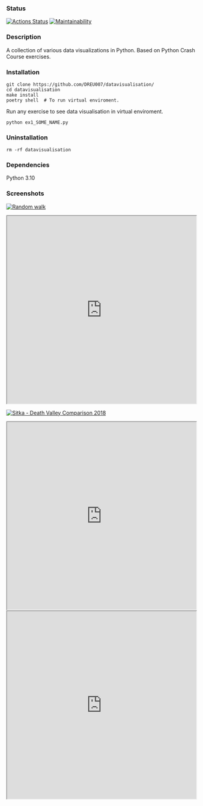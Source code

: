 ### Status
[![Actions Status](https://github.com/DREU007/datavisualisation/actions/workflows/pyci.yml/badge.svg)](https://github.com/DREU007/datavisualisation/actions) [![Maintainability](https://api.codeclimate.com/v1/badges/26d9872e64ca0d79e0d7/maintainability)](https://codeclimate.com/github/DREU007/datavisualisation/maintainability)

### Description
A collection of various data visualizations in Python. Based on Python Crash Course exercises.

### Installation
```
git clone https://github.com/DREU007/datavisualisation/
cd datavisualisation
make install
poetry shell  # To run virtual enviroment.
```
Run any exercise to see data visualisation in virtual enviroment.
```
python ex1_SOME_NAME.py
```

### Uninstallation
```
rm -rf datavisualisation
```

### Dependencies
Python 3.10

### Screenshots
[![Random walk](https://dreu007.github.io/datavisualisation/Screenshots/random_walk.png "Random walk")](https://github.com/DREU007/datavisualisation/tree/main/datavisualisation/ex1_matplotlib/ex4_rw_visual.py)

<iframe src="https://DREU007.github.io/datavisualisation/Screenshots/dice_two_d6.html" width="100%" height="500"></iframe>

[![Sitka - Death Valley Comparison 2018](https://dreu007.github.io/datavisualisation/Screenshots/sitka_death_valley_comparison.png "Sitka - Death Valley Comparison 2018")](https://github.com/DREU007/datavisualisation/blob/main/datavisualisation/ex3_CSV/ex6_sitka_death_valley_comparison.py)

<iframe src="https://DREU007.github.io/datavisualisation/Screenshots/global_earthquakes_px.html" width="100%" height="500"></iframe>

<iframe src="https://DREU007.github.io/datavisualisation/Screenshots/world_fires.html" width="100%" height="500"></iframe>
